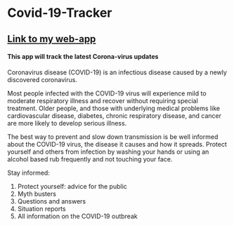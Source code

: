 # Covid-19-Tracker

## [Link to my web-app](https://virus-covid19.herokuapp.com/)

#### This app will track the latest Corona-virus updates



Coronavirus disease (COVID-19) is an infectious disease caused by a newly discovered coronavirus.

Most people infected with the COVID-19 virus will experience mild to moderate respiratory illness and recover without requiring special treatment.  Older people, and those with underlying medical problems like cardiovascular disease, diabetes, chronic respiratory disease, and cancer are more likely to develop serious illness.

The best way to prevent and slow down transmission is be well informed about the COVID-19 virus, the disease it causes and how it spreads. Protect yourself and others from infection by washing your hands or using an alcohol based rub frequently and not touching your face. 



Stay informed:
1. Protect yourself: advice for the public
2. Myth busters
3. Questions and answers
4. Situation reports
5. All information on the COVID-19 outbreak
